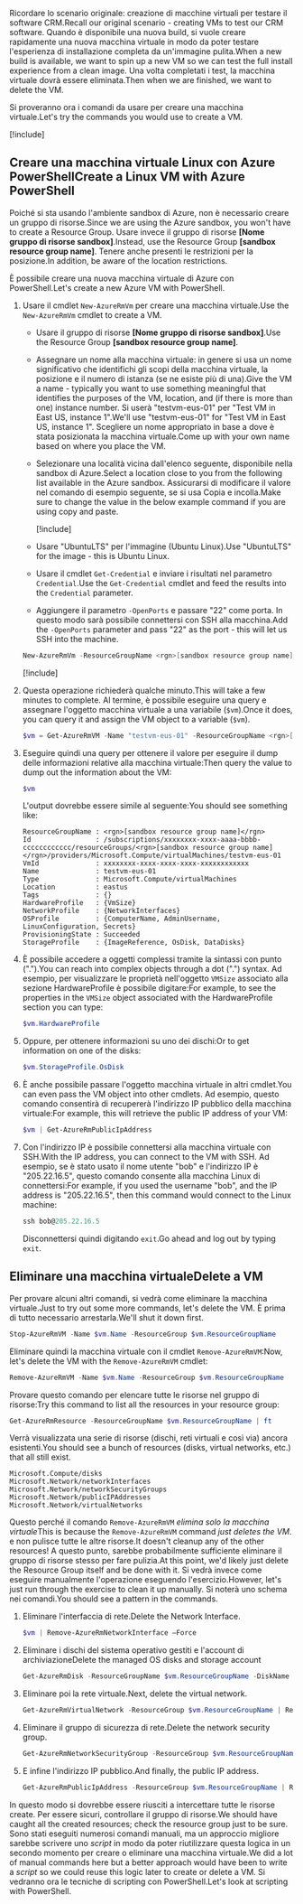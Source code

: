 <span data-ttu-id="989a9-101">Ricordare lo scenario originale: creazione di macchine virtuali per testare il software CRM.</span><span class="sxs-lookup"><span data-stu-id="989a9-101">Recall our original scenario - creating VMs to test our CRM software.</span></span> <span data-ttu-id="989a9-102">Quando è disponibile una nuova build, si vuole creare rapidamente una nuova macchina virtuale in modo da poter testare l'esperienza di installazione completa da un'immagine pulita.</span><span class="sxs-lookup"><span data-stu-id="989a9-102">When a new build is available, we want to spin up a new VM so we can test the full install experience from a clean image.</span></span> <span data-ttu-id="989a9-103">Una volta completati i test, la macchina virtuale dovrà essere eliminata.</span><span class="sxs-lookup"><span data-stu-id="989a9-103">Then when we are finished, we want to delete the VM.</span></span>

<span data-ttu-id="989a9-104">Si proveranno ora i comandi da usare per creare una macchina virtuale.</span><span class="sxs-lookup"><span data-stu-id="989a9-104">Let's try the commands you would use to create a VM.</span></span>

<!-- Activate the sandbox -->
[!include[](../../../includes/azure-sandbox-activate.md)]

## <a name="create-a-linux-vm-with-azure-powershell"></a><span data-ttu-id="989a9-105">Creare una macchina virtuale Linux con Azure PowerShell</span><span class="sxs-lookup"><span data-stu-id="989a9-105">Create a Linux VM with Azure PowerShell</span></span>

<span data-ttu-id="989a9-106">Poiché si sta usando l'ambiente sandbox di Azure, non è necessario creare un gruppo di risorse.</span><span class="sxs-lookup"><span data-stu-id="989a9-106">Since we are using the Azure sandbox, you won't have to create a Resource Group.</span></span> <span data-ttu-id="989a9-107">Usare invece il gruppo di risorse **<rgn>[Nome gruppo di risorse sandbox]</rgn>**.</span><span class="sxs-lookup"><span data-stu-id="989a9-107">Instead, use the Resource Group **<rgn>[sandbox resource group name]</rgn>**.</span></span> <span data-ttu-id="989a9-108">Tenere anche presenti le restrizioni per la posizione.</span><span class="sxs-lookup"><span data-stu-id="989a9-108">In addition, be aware of the location restrictions.</span></span>

<span data-ttu-id="989a9-109">È possibile creare una nuova macchina virtuale di Azure con PowerShell.</span><span class="sxs-lookup"><span data-stu-id="989a9-109">Let's create a new Azure VM with PowerShell.</span></span>

1. <span data-ttu-id="989a9-110">Usare il cmdlet `New-AzureRmVm` per creare una macchina virtuale.</span><span class="sxs-lookup"><span data-stu-id="989a9-110">Use the `New-AzureRmVm` cmdlet to create a VM.</span></span>
    - <span data-ttu-id="989a9-111">Usare il gruppo di risorse **<rgn>[Nome gruppo di risorse sandbox]</rgn>**.</span><span class="sxs-lookup"><span data-stu-id="989a9-111">Use the Resource Group **<rgn>[sandbox resource group name]</rgn>**.</span></span>
    - <span data-ttu-id="989a9-112">Assegnare un nome alla macchina virtuale: in genere si usa un nome significativo che identifichi gli scopi della macchina virtuale, la posizione e il numero di istanza (se ne esiste più di una).</span><span class="sxs-lookup"><span data-stu-id="989a9-112">Give the VM a name - typically you want to use something meaningful that identifies the purposes of the VM, location, and (if there is more than one) instance number.</span></span> <span data-ttu-id="989a9-113">Si userà "testvm-eus-01" per "Test VM in East US, instance 1".</span><span class="sxs-lookup"><span data-stu-id="989a9-113">We'll use "testvm-eus-01" for "Test VM in East US, instance 1".</span></span> <span data-ttu-id="989a9-114">Scegliere un nome appropriato in base a dove è stata posizionata la macchina virtuale.</span><span class="sxs-lookup"><span data-stu-id="989a9-114">Come up with your own name based on where you place the VM.</span></span>
    - <span data-ttu-id="989a9-115">Selezionare una località vicina dall'elenco seguente, disponibile nella sandbox di Azure.</span><span class="sxs-lookup"><span data-stu-id="989a9-115">Select a location close to you from the following list available in the Azure sandbox.</span></span> <span data-ttu-id="989a9-116">Assicurarsi di modificare il valore nel comando di esempio seguente, se si usa Copia e incolla.</span><span class="sxs-lookup"><span data-stu-id="989a9-116">Make sure to change the value in the below example command if you are using copy and paste.</span></span>

        [!include[](../../../includes/azure-sandbox-regions-note.md)]

    - <span data-ttu-id="989a9-117">Usare "UbuntuLTS" per l'immagine (Ubuntu Linux).</span><span class="sxs-lookup"><span data-stu-id="989a9-117">Use "UbuntuLTS" for the image - this is Ubuntu Linux.</span></span>
    - <span data-ttu-id="989a9-118">Usare il cmdlet `Get-Credential` e inviare i risultati nel parametro `Credential`.</span><span class="sxs-lookup"><span data-stu-id="989a9-118">Use the `Get-Credential` cmdlet and feed the results into the `Credential` parameter.</span></span>
    - <span data-ttu-id="989a9-119">Aggiungere il parametro `-OpenPorts` e passare "22" come porta. In questo modo sarà possibile connettersi con SSH alla macchina.</span><span class="sxs-lookup"><span data-stu-id="989a9-119">Add the `-OpenPorts` parameter and pass "22" as the port - this will let us SSH into the machine.</span></span>
 
    ```powershell
    New-AzureRmVm -ResourceGroupName <rgn>[sandbox resource group name]</rgn> -Name "testvm-eus-01" -Credential (Get-Credential) -Location "East US" -Image UbuntuLTS -OpenPorts 22
    ```

    [!include[](../../../includes/azure-cloudshell-copy-paste-tip.md)]
    
1. <span data-ttu-id="989a9-120">Questa operazione richiederà qualche minuto.</span><span class="sxs-lookup"><span data-stu-id="989a9-120">This will take a few minutes to complete.</span></span> <span data-ttu-id="989a9-121">Al termine, è possibile eseguire una query e assegnare l'oggetto macchina virtuale a una variabile (`$vm`).</span><span class="sxs-lookup"><span data-stu-id="989a9-121">Once it does, you can query it and assign the VM object to a variable (`$vm`).</span></span>

    ```powershell
    $vm = Get-AzureRmVM -Name "testvm-eus-01" -ResourceGroupName <rgn>[sandbox resource group name]</rgn>
    ```
    
1. <span data-ttu-id="989a9-122">Eseguire quindi una query per ottenere il valore per eseguire il dump delle informazioni relative alla macchina virtuale:</span><span class="sxs-lookup"><span data-stu-id="989a9-122">Then query the value to dump out the information about the VM:</span></span>

    ```powershell
    $vm
    ```

    <span data-ttu-id="989a9-123">L'output dovrebbe essere simile al seguente:</span><span class="sxs-lookup"><span data-stu-id="989a9-123">You should see something like:</span></span>

    ```output
    ResourceGroupName : <rgn>[sandbox resource group name]</rgn>
    Id                : /subscriptions/xxxxxxxx-xxxx-aaaa-bbbb-cccccccccccc/resourceGroups/<rgn>[sandbox resource group name]</rgn>/providers/Microsoft.Compute/virtualMachines/testvm-eus-01
    VmId              : xxxxxxxx-xxxx-xxxx-xxxx-xxxxxxxxxxxx
    Name              : testvm-eus-01
    Type              : Microsoft.Compute/virtualMachines
    Location          : eastus
    Tags              : {}
    HardwareProfile   : {VmSize}
    NetworkProfile    : {NetworkInterfaces}
    OSProfile         : {ComputerName, AdminUsername, LinuxConfiguration, Secrets}
    ProvisioningState : Succeeded
    StorageProfile    : {ImageReference, OsDisk, DataDisks}
    ```
    
1. <span data-ttu-id="989a9-124">È possibile accedere a oggetti complessi tramite la sintassi con punto (".").</span><span class="sxs-lookup"><span data-stu-id="989a9-124">You can reach into complex objects through a dot (".") syntax.</span></span> <span data-ttu-id="989a9-125">Ad esempio, per visualizzare le proprietà nell'oggetto `VMSize` associato alla sezione HardwareProfile è possibile digitare:</span><span class="sxs-lookup"><span data-stu-id="989a9-125">For example, to see the properties in the `VMSize` object associated with the HardwareProfile section you can type:</span></span>

    ```powershell
    $vm.HardwareProfile
    ```

1. <span data-ttu-id="989a9-126">Oppure, per ottenere informazioni su uno dei dischi:</span><span class="sxs-lookup"><span data-stu-id="989a9-126">Or to get information on one of the disks:</span></span>

    ```powershell
    $vm.StorageProfile.OsDisk
    ```

1. <span data-ttu-id="989a9-127">È anche possibile passare l'oggetto macchina virtuale in altri cmdlet.</span><span class="sxs-lookup"><span data-stu-id="989a9-127">You can even pass the VM object into other cmdlets.</span></span> <span data-ttu-id="989a9-128">Ad esempio, questo comando consentirà di recupererà l'indirizzo IP pubblico della macchina virtuale:</span><span class="sxs-lookup"><span data-stu-id="989a9-128">For example, this will retrieve the public IP address of your VM:</span></span>

    ```powershell
    $vm | Get-AzureRmPublicIpAddress
    ```

1. <span data-ttu-id="989a9-129">Con l'indirizzo IP è possibile connettersi alla macchina virtuale con SSH.</span><span class="sxs-lookup"><span data-stu-id="989a9-129">With the IP address, you can connect to the VM with SSH.</span></span> <span data-ttu-id="989a9-130">Ad esempio, se è stato usato il nome utente "bob" e l'indirizzo IP è "205.22.16.5", questo comando consente alla macchina Linux di connettersi:</span><span class="sxs-lookup"><span data-stu-id="989a9-130">For example, if you used the username "bob", and the IP address is "205.22.16.5", then this command would connect to the Linux machine:</span></span>

    ```powershell
    ssh bob@205.22.16.5
    ```

    <span data-ttu-id="989a9-131">Disconnettersi quindi digitando `exit`.</span><span class="sxs-lookup"><span data-stu-id="989a9-131">Go ahead and log out by typing `exit`.</span></span>


## <a name="delete-a-vm"></a><span data-ttu-id="989a9-132">Eliminare una macchina virtuale</span><span class="sxs-lookup"><span data-stu-id="989a9-132">Delete a VM</span></span>

<span data-ttu-id="989a9-133">Per provare alcuni altri comandi, si vedrà come eliminare la macchina virtuale.</span><span class="sxs-lookup"><span data-stu-id="989a9-133">Just to try out some more commands, let's delete the VM.</span></span> <span data-ttu-id="989a9-134">È prima di tutto necessario arrestarla.</span><span class="sxs-lookup"><span data-stu-id="989a9-134">We'll shut it down first.</span></span>

```powershell
Stop-AzureRmVM -Name $vm.Name -ResourceGroup $vm.ResourceGroupName
```

<span data-ttu-id="989a9-135">Eliminare quindi la macchina virtuale con il cmdlet `Remove-AzureRmVM`:</span><span class="sxs-lookup"><span data-stu-id="989a9-135">Now, let's delete the VM with the `Remove-AzureRmVM` cmdlet:</span></span>

```powershell
Remove-AzureRmVM -Name $vm.Name -ResourceGroup $vm.ResourceGroupName
```

<span data-ttu-id="989a9-136">Provare questo comando per elencare tutte le risorse nel gruppo di risorse:</span><span class="sxs-lookup"><span data-stu-id="989a9-136">Try this command to list all the resources in your resource group:</span></span>

```powershell
Get-AzureRmResource -ResourceGroupName $vm.ResourceGroupName | ft
```

<span data-ttu-id="989a9-137">Verrà visualizzata una serie di risorse (dischi, reti virtuali e così via) ancora esistenti.</span><span class="sxs-lookup"><span data-stu-id="989a9-137">You should see a bunch of resources (disks, virtual networks, etc.) that all still exist.</span></span> 

```output
Microsoft.Compute/disks
Microsoft.Network/networkInterfaces
Microsoft.Network/networkSecurityGroups
Microsoft.Network/publicIPAddresses
Microsoft.Network/virtualNetworks
```

<span data-ttu-id="989a9-138">Questo perché il comando `Remove-AzureRmVM` _elimina solo la macchina virtuale_</span><span class="sxs-lookup"><span data-stu-id="989a9-138">This is because the `Remove-AzureRmVM` command _just deletes the VM_.</span></span> <span data-ttu-id="989a9-139">e non pulisce tutte le altre risorse.</span><span class="sxs-lookup"><span data-stu-id="989a9-139">It doesn't cleanup any of the other resources!</span></span> <span data-ttu-id="989a9-140">A questo punto, sarebbe probabilmente sufficiente eliminare il gruppo di risorse stesso per fare pulizia.</span><span class="sxs-lookup"><span data-stu-id="989a9-140">At this point, we'd likely just delete the Resource Group itself and be done with it.</span></span> <span data-ttu-id="989a9-141">Si vedrà invece come eseguire manualmente l'operazione eseguendo l'esercizio.</span><span class="sxs-lookup"><span data-stu-id="989a9-141">However, let's just run through the exercise to clean it up manually.</span></span> <span data-ttu-id="989a9-142">Si noterà uno schema nei comandi.</span><span class="sxs-lookup"><span data-stu-id="989a9-142">You should see a pattern in the commands.</span></span>

1. <span data-ttu-id="989a9-143">Eliminare l'interfaccia di rete.</span><span class="sxs-lookup"><span data-stu-id="989a9-143">Delete the Network Interface.</span></span>

    ```powershell
    $vm | Remove-AzureRmNetworkInterface –Force
    ```
    
1. <span data-ttu-id="989a9-144">Eliminare i dischi del sistema operativo gestiti e l'account di archiviazione</span><span class="sxs-lookup"><span data-stu-id="989a9-144">Delete the managed OS disks and storage account</span></span>

    ```powershell
    Get-AzureRmDisk -ResourceGroupName $vm.ResourceGroupName -DiskName $vm.StorageProfile.OSDisk.Name | Remove-AzureRmDisk -Force
    ```

1. <span data-ttu-id="989a9-145">Eliminare poi la rete virtuale.</span><span class="sxs-lookup"><span data-stu-id="989a9-145">Next, delete the virtual network.</span></span>

    ```powershell
    Get-AzureRmVirtualNetwork -ResourceGroup $vm.ResourceGroupName | Remove-AzureRmVirtualNetwork -Force
    ```

1. <span data-ttu-id="989a9-146">Eliminare il gruppo di sicurezza di rete.</span><span class="sxs-lookup"><span data-stu-id="989a9-146">Delete the network security group.</span></span>

    ```powershell
    Get-AzureRmNetworkSecurityGroup -ResourceGroup $vm.ResourceGroupName | Remove-AzureRmNetworkSecurityGroup -Force
    ```

1. <span data-ttu-id="989a9-147">E infine l'indirizzo IP pubblico.</span><span class="sxs-lookup"><span data-stu-id="989a9-147">And finally, the public IP address.</span></span>

    ```powershell
    Get-AzureRmPublicIpAddress -ResourceGroup $vm.ResourceGroupName | Remove-AzureRmPublicIpAddress -Force
    ```

<span data-ttu-id="989a9-148">In questo modo si dovrebbe essere riusciti a intercettare tutte le risorse create. Per essere sicuri, controllare il gruppo di risorse.</span><span class="sxs-lookup"><span data-stu-id="989a9-148">We should have caught all the created resources; check the resource group just to be sure.</span></span> <span data-ttu-id="989a9-149">Sono stati eseguiti numerosi comandi manuali, ma un approccio migliore sarebbe scrivere uno _script_ in modo da poter riutilizzare questa logica in un secondo momento per creare o eliminare una macchina virtuale.</span><span class="sxs-lookup"><span data-stu-id="989a9-149">We did a lot of manual commands here but a better approach would have been to write a _script_ so we could reuse this logic later to create or delete a VM.</span></span> <span data-ttu-id="989a9-150">Si vedranno ora le tecniche di scripting con PowerShell.</span><span class="sxs-lookup"><span data-stu-id="989a9-150">Let's look at scripting with PowerShell.</span></span>